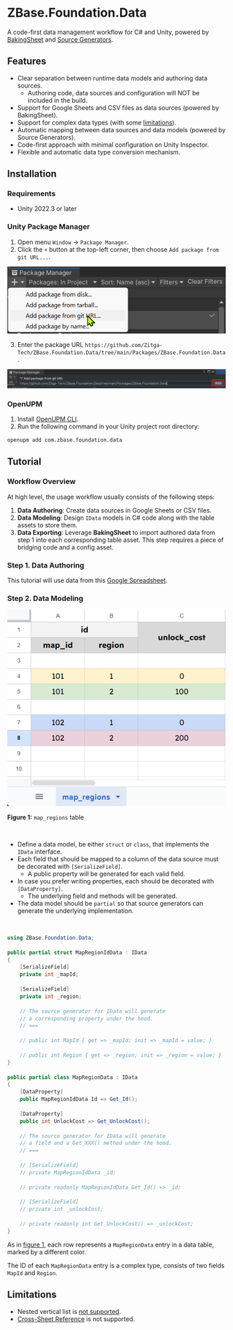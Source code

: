 # ZBase.Foundation.Data

A code-first data management workflow for C# and Unity, powered by [BakingSheet](https://www.github.com/cathei/BakingSheet) and [Source Generators](https://docs.microsoft.com/en-us/dotnet/csharp/roslyn-sdk/source-generators-overview).

## Features

- Clear separation between runtime data models and authoring data sources.
    - Authoring code, data sources and configuration will NOT be included in the build.
- Support for Google Sheets and CSV files as data sources (powered by BakingSheet).
- Support for complex data types (with some [limitations](#limitations)).
- Automatic mapping between data sources and data models (powered by Source Generators).
- Code-first approach with minimal configuration on Unity Inspector.
- Flexible and automatic data type conversion mechanism.

## Installation

### Requirements

- Unity 2022.3 or later

### Unity Package Manager

1. Open menu `Window` -> `Package Manager`.
2. Click the `+` button at the top-left corner, then choose `Add package from git URL...`.

![add package by git url](imgs/add-package-by-git-url-1.png)

3. Enter the package URL `https://github.com/Zitga-Tech/ZBase.Foundation.Data/tree/main/Packages/ZBase.Foundation.Data`.

![enter git url then press add button](imgs/add-package-by-git-url-2.png)

### OpenUPM

1. Install [OpenUPM CLI](https://openupm.com/docs/getting-started.html#installing-openupm-cli).
2. Run the following command in your Unity project root directory:

```sh
openupm add com.zbase.foundation.data
```

## Tutorial

### Workflow Overview

At high level, the usage workflow usually consists of the following steps:
1. **Data Authoring**: Create data sources in Google Sheets or CSV files.
2. **Data Modeling**: Design `IData` models in C# code along with the table assets to store them.
3. **Data Exporting**: Leverage **BakingSheet** to import authored data from step 1 into each corresponding table asset. This step requires a piece of bridging code and a config asset.

### Step 1. Data Authoring

This tutorial will use data from this [Google Spreadsheet](https://docs.google.com/spreadsheets/d/19BtCJ6GqEE0rKCVFcfgX8-rjLdPTK8KQbE7gHonjdJ4/edit?usp=sharing).

### Step 2. Data Modeling

<picture id="fig_1">
  <source media="(prefers-color-scheme: dark)" srcset="imgs/table-map-regions-dark.png">
  <source media="(prefers-color-scheme: light)" srcset="imgs/table-map-regions-light.png">
  <img alt="table map regions" src="imgs/table-map-regions-light.png">
</picture>

**Figure 1:** `map_regions` table

<br/>

- Define a data model, be either `struct` or `class`, that implements the `IData` interface.
- Each field that should be mapped to a column of the data source must be decorated with `[SerializeField]`.
    - A public property will be generated for each valid field.
- In case you prefer writing properties, each should be decorated with `[DataProperty]`.
    - The underlying field and methods will be generated.
- The data model should be `partial` so that source generators can generate the underlying implementation.

<br/>

```csharp
using ZBase.Foundation.Data;

public partial struct MapRegionIdData : IData
{
    [SerializeField]
    private int _mapId;

    [SerializeField]
    private int _region;

    // The source generator for IData will generate
    // a corresponding property under the hood.
    // ===

    // public int MapId { get => _mapId; init => _mapId = value; }

    // public int Region { get => _region; init => _region = value; }
}

public partial class MapRegionData : IData
{
    [DataProperty]
    public MapRegionIdData Id => Get_Id();

    [DataProperty]
    public int UnlockCost => Get_UnlockCost();

    // The source generator for IData will generate
    // a field and a Get_XXX() method under the hood.
    // ===

    // [SerializeField]
    // private MapRegionIdData _id;

    // private readonly MapRegionIdData Get_Id() => _id;

    // [SerializeField]
    // private int _unlockCost;

    // private readonly int Get_UnlockCost() => _unlockCost;
}
```

As in [figure 1](#user-content-fig_1), each row represents a `MapRegionData` entry in a data table, marked by a different color.

The ID of each `MapRegionData` entry is a complex type, consists of two fields `MapId` and `Region`.


## Limitations

- Nested vertical list is [not supported](https://github.com/cathei/BakingSheet/issues/36).
- [Cross-Sheet Reference](https://github.com/cathei/BakingSheet?tab=readme-ov-file#using-cross-sheet-reference) is not supported.
